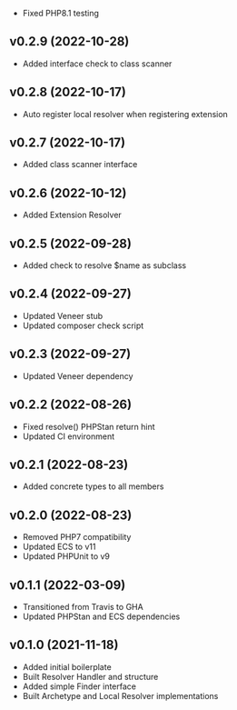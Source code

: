 * Fixed PHP8.1 testing

## v0.2.9 (2022-10-28)
* Added interface check to class scanner

## v0.2.8 (2022-10-17)
* Auto register local resolver when registering extension

## v0.2.7 (2022-10-17)
* Added class scanner interface

## v0.2.6 (2022-10-12)
* Added Extension Resolver

## v0.2.5 (2022-09-28)
* Added check to resolve $name as subclass

## v0.2.4 (2022-09-27)
* Updated Veneer stub
* Updated composer check script

## v0.2.3 (2022-09-27)
* Updated Veneer dependency

## v0.2.2 (2022-08-26)
* Fixed resolve() PHPStan return hint
* Updated CI environment

## v0.2.1 (2022-08-23)
* Added concrete types to all members

## v0.2.0 (2022-08-23)
* Removed PHP7 compatibility
* Updated ECS to v11
* Updated PHPUnit to v9

## v0.1.1 (2022-03-09)
* Transitioned from Travis to GHA
* Updated PHPStan and ECS dependencies

## v0.1.0 (2021-11-18)
* Added initial boilerplate
* Built Resolver Handler and structure
* Added simple Finder interface
* Built Archetype and Local Resolver implementations
